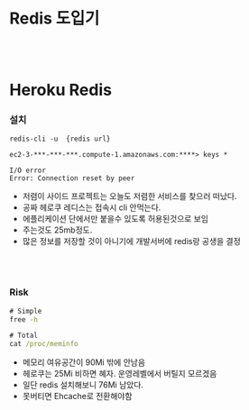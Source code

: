 # Redis 도입기

<br />
<br />

# Heroku Redis
### 설치
```text
redis-cli -u  {redis url}
```
```text
ec2-3-***-***-***.compute-1.amazonaws.com:****> keys * 

I/O error
Error: Connection reset by peer
```
- 저렴이 사이드 프로젝트는 오늘도 저렴한 서비스를 찾으러 떠났다.
- 공짜 헤로쿠 레디스는 접속시 cli 안먹는다. 
- 에플리케이션 단에서만 붙을수 있도록 허용된것으로 보임
- 주는것도 25mb정도. 
- 많은 정보를 저장할 것이 아니기에 개발서버에 redis랑 공생을 결정

<br />
<br />

### Risk
```cmd
# Simple
free -h

# Total
cat /proc/meminfo
```
- 메모리 여유공간이 90Mi 밖에 안남음
- 헤로쿠는 25Mi 비하면 혜자. 운영레벨에서 버틸지 모르겠음
- 일단 redis 설치해보니 76Mi 남았다.
- 못버티면 Ehcache로 전환해야함